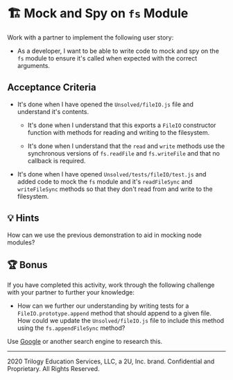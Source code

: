 # 🏗️ Mock and Spy on `fs` Module

Work with a partner to implement the following user story:

* As a developer, I want to be able to write code to mock and spy on the `fs` module to ensure it's called when expected with the correct arguments.

## Acceptance Criteria

* It's done when I have opened the `Unsolved/fileIO.js` file and understand it's contents.

  * It's done when I understand that this exports a `FileIO` constructor function with methods for reading and writing to the filesystem.

  * It's done when I understand that the `read` and `write` methods use the synchronous versions of `fs.readFile` and `fs.writeFile` and that no callback is required.

* It's done when I have opened `Unsolved/tests/fileIO/test.js` and added code to mock the `fs` module and it's `readFileSync` and `writeFileSync` methods so that they don't read from and write to the filesystem.

## 💡 Hints

How can we use the previous demonstration to aid in mocking node modules?

## 🏆 Bonus

If you have completed this activity, work through the following challenge with your partner to further your knowledge:

* How can we further our understanding by writing tests for a `FileIO.prototype.append` method that should append to a given file. How could we update the `Unsolved/fileIO.js` file to include this method using the `fs.appendFileSync` method?

Use [Google](https://www.google.com) or another search engine to research this.

---
2020 Trilogy Education Services, LLC, a 2U, Inc. brand. Confidential and Proprietary. All Rights Reserved.